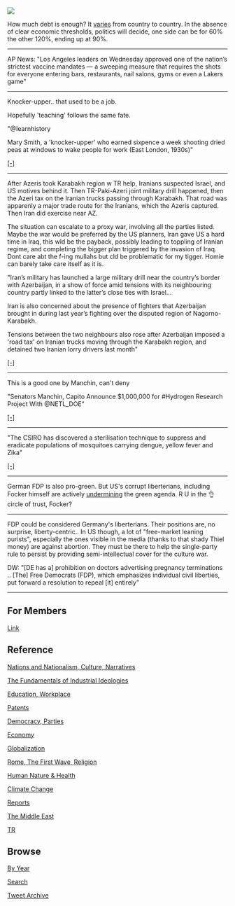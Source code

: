 <img src="https://drive.google.com/uc?export=view&id=1B2wf9R7AMH1d7Vw6e2mucLbIQ5NSjir7"/>

How much debt is enough? It [varies](2020/07/austerity.md) from country
to country. In the absence of clear economic thresholds, politics will decide,
one side can be for 60% the other 120%, ending up at 90%.

---

AP News: "Los Angeles leaders on Wednesday approved one of the
nation’s strictest vaccine mandates — a sweeping measure that requires
the shots for everyone entering bars, restaurants, nail salons, gyms
or even a Lakers game"

---

Knocker-upper.. that used to be a job.

Hopefully 'teaching' follows the same fate.

"@Iearnhistory

Mary Smith, a 'knocker-upper' who earned sixpence a week shooting
dried peas at windows to wake people for work (East London, 1930s)"

[[-]](https://twitter.com/Iearnhistory/status/1445425270899445766)

---

After Azeris took Karabakh region w TR help, Iranians suspected Israel,
and US motives behind it. Then TR-Paki-Azeri joint military drill
happened, then the Azeri tax on the Iranian trucks passing through
Karabakh. That road was apparenly a major trade route for the
Iranians, which the Azeris captured. Then Iran did exercise near AZ.

The situation can escalate to a proxy war, involving all the parties
listed. Maybe the war would be preferred by the US planners, Iran gave
US a hard time in Iraq, this wld be the payback, possibly leading to
toppling of Iranian regime, and completing the bigger plan triggered
by the invasion of Iraq. Dont care abt the f-ing mullahs but cld be
problematic for my tigger. Homie can barely take care itself as
it is.

"Iran’s military has launched a large military drill near the country’s
border with Azerbaijan, in a show of force amid tensions with its
neighbouring country partly linked to the latter’s close ties with
Israel...

Iran is also concerned about the presence of fighters that Azerbaijan
brought in during last year’s fighting over the disputed region of
Nagorno-Karabakh.

Tensions between the two neighbours also rose after Azerbaijan imposed
a 'road tax' on Iranian trucks moving through the Karabakh region, and
detained two Iranian lorry drivers last month"

[[-]](https://www.aljazeera.com/news/2021/10/1/iran-army-holds-drill-near-azerbaijan-border-amid-tensions)

---

This is a good one by Manchin, can't deny

"Senators Manchin, Capito Announce $1,000,000 for #Hydrogen Research Project With @NETL_DOE"

[[-]](https://bit.ly/3mwxqGH)

---

"The CSIRO has discovered a sterilisation technique to suppress and
eradicate populations of mosquitoes carrying dengue, yellow fever and
Zika"

[[-]](https://www.themandarin.com.au/171139-australian-scientists-kill-buzz-for-mosquitoes-with-breakthrough-technique/)

---

German FDP is also pro-green. But US's corrupt liberterians, including
Focker himself are actively [undermining](https://www.bloomberg.com/news/features/2021-09-15/peter-thiel-gamed-silicon-valley-tech-trump-taxes-and-politics)
the green agenda. R U in the 👌 circle of trust, Focker?

---

FDP could be considered Germany's liberterians. Their positions are,
no surprise, liberty-centric.. In US though, a lot of "free-market
leaning purists", especially the ones visible in the media (thanks to
that shady Thiel money) are against abortion. They must be there to
help the single-party rule to persist by providing semi-intellectual
cover for the culture war.

DW: "[DE has a] prohibition on doctors advertising pregnancy
terminations .. [The] Free Democrats (FDP), which emphasizes
individual civil liberties, put forward a resolution to repeal [it]
entirely"

---

## For Members

[Link](https://thirdwave-members.herokuapp.com)

## Reference

[Nations and Nationalism, Culture, Narratives](/2013/02/nations-and-nationalism.md)

[The Fundamentals of Industrial Ideologies](/2011/04/fundamentals-of-industrial-ideologies.md)

[Education, Workplace](2017/09/education-workplace.md)

[Patents](/2018/09/patents.md)

[Democracy, Parties](/2016/11/democracy.md)

[Economy](/2018/05/economy.md)

[Globalization](/2018/09/globalization.md)

[Rome, The First Wave, Religion](/2017/12/rome.md)

[Human Nature & Health](/2020/07/human-nature.md)

[Climate Change](/2018/12/climate.md)

[Reports](/2019/05/reports.md)

[The Middle East](/2019/07/middleeast.md)

[TR](../tr)

## Browse

[By Year](years.md)

[Search](search.html)

[Tweet Archive](/tweets/README.md)


